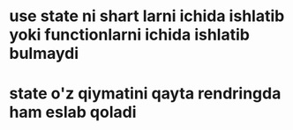 # use state ni shart larni ichida ishlatib yoki functionlarni ichida ishlatib bulmaydi
# state o'z qiymatini qayta rendringda ham eslab qoladi
